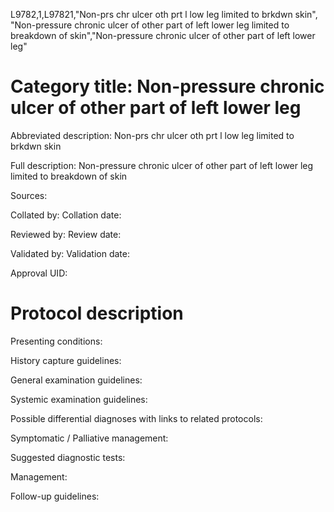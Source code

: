 L9782,1,L97821,"Non-prs chr ulcer oth prt l low leg limited to brkdwn skin", "Non-pressure chronic ulcer of other part of left lower leg limited to breakdown of skin","Non-pressure chronic ulcer of other part of left lower leg"
# Category title: Non-pressure chronic ulcer of other part of left lower leg

Abbreviated description: Non-prs chr ulcer oth prt l low leg limited to brkdwn skin

Full description: Non-pressure chronic ulcer of other part of left lower leg limited to breakdown of skin

Sources:

Collated by:
Collation date:

Reviewed by:
Review date:

Validated by:
Validation date:

Approval UID:

# Protocol description

Presenting conditions:

History capture guidelines:

General examination guidelines:

Systemic examination guidelines:

Possible differential diagnoses with links to related protocols:

Symptomatic / Palliative management:

Suggested diagnostic tests:

Management:

Follow-up guidelines:
